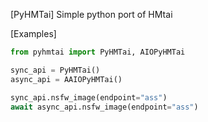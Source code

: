 [PyHMTai]
Simple python port of HMtai

[Examples]
```python
from pyhmtai import PyHMTai, AIOPyHMTai

sync_api = PyHMTai()
async_api = AAIOPyHMTai()

sync_api.nsfw_image(endpoint="ass")
await async_api.nsfw_image(endpoint="ass")
```